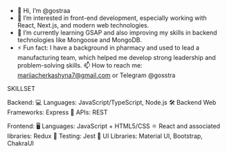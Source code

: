 - 👋 Hi, I’m @gostraa
- 👀 I’m interested in front-end development, especially working with React, Next.js, and modern web technologies.
- 🌱 I’m currently learning GSAP and also improving my skills in backend technologies like Mongoose and MongoDB.
- ⚡  Fun fact: I have a background in pharmacy and used to lead a manufacturing team, which helped me develop strong leadership and problem-solving skills.
📫 How to reach me: mariiacherkashyna7@gmail.com or Telegram @gosstra

SKILLSET

Backend:
💻 Languages: JavaScript/TypeScript, Node.js
🛠 Backend Web Frameworks: Express
🔗 APIs: REST

Frontend:
🖥 Languages: JavaScript + HTML5/CSS
 ⚛️ React and associated libraries: Redux
🧪 Testing: Jest
🎨 UI Libraries: Material UI, Bootstrap, ChakraUI
